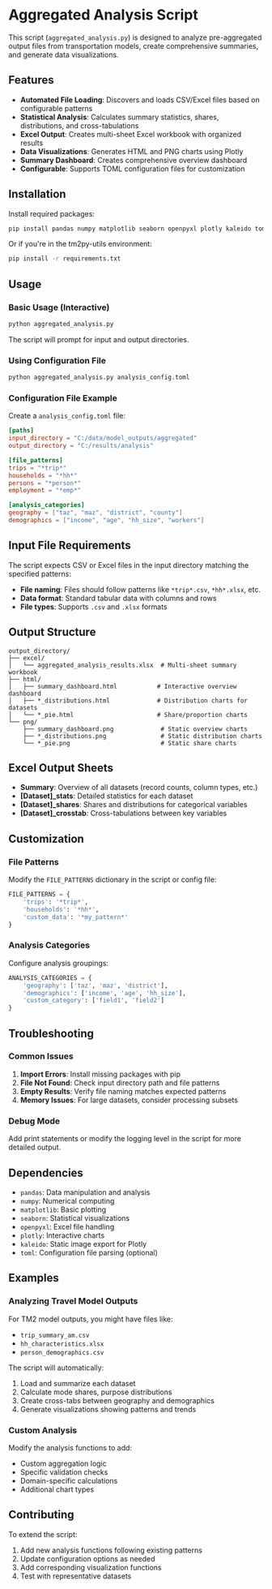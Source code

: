 # Aggregated Analysis Script

This script (`aggregated_analysis.py`) is designed to analyze pre-aggregated output files from transportation models, create comprehensive summaries, and generate data visualizations.

## Features

- **Automated File Loading**: Discovers and loads CSV/Excel files based on configurable patterns
- **Statistical Analysis**: Calculates summary statistics, shares, distributions, and cross-tabulations  
- **Excel Output**: Creates multi-sheet Excel workbook with organized results
- **Data Visualizations**: Generates HTML and PNG charts using Plotly
- **Summary Dashboard**: Creates comprehensive overview dashboard
- **Configurable**: Supports TOML configuration files for customization

## Installation

Install required packages:

```bash
pip install pandas numpy matplotlib seaborn openpyxl plotly kaleido toml
```

Or if you're in the tm2py-utils environment:

```bash
pip install -r requirements.txt
```

## Usage

### Basic Usage (Interactive)
```bash
python aggregated_analysis.py
```
The script will prompt for input and output directories.

### Using Configuration File
```bash
python aggregated_analysis.py analysis_config.toml
```

### Configuration File Example

Create a `analysis_config.toml` file:

```toml
[paths]
input_directory = "C:/data/model_outputs/aggregated"
output_directory = "C:/results/analysis"

[file_patterns]
trips = "*trip*"
households = "*hh*"  
persons = "*person*"
employment = "*emp*"

[analysis_categories]
geography = ["taz", "maz", "district", "county"]
demographics = ["income", "age", "hh_size", "workers"]
```

## Input File Requirements

The script expects CSV or Excel files in the input directory matching the specified patterns:

- **File naming**: Files should follow patterns like `*trip*.csv`, `*hh*.xlsx`, etc.
- **Data format**: Standard tabular data with columns and rows
- **File types**: Supports `.csv` and `.xlsx` formats

## Output Structure

```
output_directory/
├── excel/
│   └── aggregated_analysis_results.xlsx  # Multi-sheet summary workbook
├── html/
│   ├── summary_dashboard.html           # Interactive overview dashboard
│   ├── *_distributions.html             # Distribution charts for datasets
│   └── *_pie.html                       # Share/proportion charts
└── png/
    ├── summary_dashboard.png             # Static overview charts
    ├── *_distributions.png               # Static distribution charts
    └── *_pie.png                         # Static share charts
```

## Excel Output Sheets

- **Summary**: Overview of all datasets (record counts, column types, etc.)
- **[Dataset]_stats**: Detailed statistics for each dataset
- **[Dataset]_shares**: Shares and distributions for categorical variables  
- **[Dataset]_crosstab**: Cross-tabulations between key variables

## Customization

### File Patterns
Modify the `FILE_PATTERNS` dictionary in the script or config file:

```python
FILE_PATTERNS = {
    'trips': '*trip*',
    'households': '*hh*',
    'custom_data': '*my_pattern*'
}
```

### Analysis Categories
Configure analysis groupings:

```python
ANALYSIS_CATEGORIES = {
    'geography': ['taz', 'maz', 'district'],
    'demographics': ['income', 'age', 'hh_size'],
    'custom_category': ['field1', 'field2']
}
```

## Troubleshooting

### Common Issues

1. **Import Errors**: Install missing packages with pip
2. **File Not Found**: Check input directory path and file patterns
3. **Empty Results**: Verify file naming matches expected patterns
4. **Memory Issues**: For large datasets, consider processing subsets

### Debug Mode

Add print statements or modify the logging level in the script for more detailed output.

## Dependencies

- `pandas`: Data manipulation and analysis
- `numpy`: Numerical computing
- `matplotlib`: Basic plotting
- `seaborn`: Statistical visualizations  
- `openpyxl`: Excel file handling
- `plotly`: Interactive charts
- `kaleido`: Static image export for Plotly
- `toml`: Configuration file parsing (optional)

## Examples

### Analyzing Travel Model Outputs

For TM2 model outputs, you might have files like:
- `trip_summary_am.csv`
- `hh_characteristics.xlsx`  
- `person_demographics.csv`

The script will automatically:
1. Load and summarize each dataset
2. Calculate mode shares, purpose distributions
3. Create cross-tabs between geography and demographics  
4. Generate visualizations showing patterns and trends

### Custom Analysis

Modify the analysis functions to add:
- Custom aggregation logic
- Specific validation checks
- Domain-specific calculations
- Additional chart types

## Contributing

To extend the script:
1. Add new analysis functions following existing patterns
2. Update configuration options as needed
3. Add corresponding visualization functions
4. Test with representative datasets